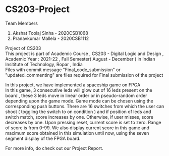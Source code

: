 # CS203-Project

Team Members
1. Akshat Toolaj Sinha - 2020CSB1068
2. Pranavkumar Mallela - 2020CSB1112  

Project of CS203  <br/>
This project is part of Academic Course , CS203 - Digital Logic and Design , Academic Year : 2021-22 , Fall Semester( August - December ) in Indian Insititute of Technology, Ropar , India  
Files with commit message "Final_code_submission" or "updated_commenting" are files required for Final submission of the project  
  
 In this project, we have implemented a spaceship game on FPGA  
 In this game, 3 consecutive leds will glow out of 16 leds present on the board , these 3 leds move in linear order or in pseudo-random order depending upon the game mode. Game mode can be chosen using the corresponding push buttons.
 There are 16 switches from which the user can shoot ( toggling the switch to on condition ) and if position of leds and switch match, score increases by one. Otherwise, if user misses, score decreases by one. Upon pressing reset, current score is set to zero. Range of score is from 0-99. We also display current score in this game and maximum score obtained in this simulation until now, using the seven segment display of the FPGA board.

For more info, do check out our Project Report.
